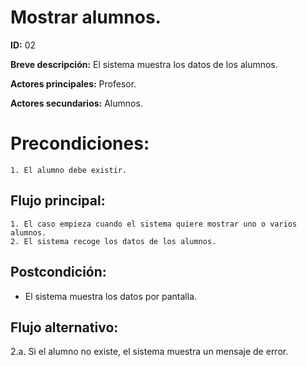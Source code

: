 # Mostrar alumnos.

**ID:** 02

**Breve descripción:** El sistema muestra los datos de los alumnos.


**Actores principales:** Profesor.

**Actores secundarios:** Alumnos.

# Precondiciones:

	1. El alumno debe existir.

## Flujo principal:

	1. El caso empieza cuando el sistema quiere mostrar uno o varios alumnos.
	2. El sistema recoge los datos de los alumnos.

## Postcondición:

  * El sistema muestra los datos por pantalla.

## Flujo alternativo:

2.a. Si el alumno no existe, el sistema muestra un mensaje de error.
